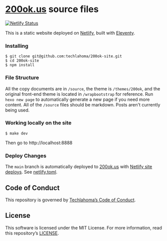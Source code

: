 # [200ok.us](https://200ok.us/) source files

[![Netlify Status](https://api.netlify.com/api/v1/badges/7da7c697-e5d6-4844-9800-3594f046313e/deploy-status)](https://app.netlify.com/sites/200ok/deploys)

This is a static website deployed on [Netlify](https://www.netlify.com/), built with [Eleventy](https://www.11ty.dev/).

### Installing

```console
$ git clone git@github.com:techlahoma/200ok-site.git
$ cd 200ok-site
$ npm install
```

### File Structure

All the copy documents are in `/source`, the theme is `/themes/200ok`, and the original front-end theme is located in `/wrapbootstrap` for reference. Run `hexo new page` to automatically generate a new page if you need more content. All of the `/source` files should be markdown. Posts aren't currently being used.

### Working locally on the site

```console
$ make dev
```

Then go to http://localhost:8888

### Deploy Changes

The `main` branch is automatically deployed to [200ok.us](https://200ok.us/) with [Netlify site deploys](https://docs.netlify.com/site-deploys/overview/). See [netlify.toml](netlify.toml).

## Code of Conduct

This repository is governed by [Techlahoma’s Code of Conduct](https://www.techlahoma.org/code-of-conduct).

## License

This software is licensed under the MIT License. For more information, read this repository’s [LICENSE](LICENSE).
